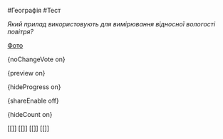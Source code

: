 #Географія #Тест

*Який прилад використовують для вимірювання відносної вологості повітря?*

[Фото](https://zno.osvita.ua//doc/images/znotest/26/2614/5_1_3.jpg)

{noChangeVote on}

{preview on}

{hideProgress on}

{shareEnable off}

{hideCount on}

[[]]
[[]]
[[]]
[[]]
